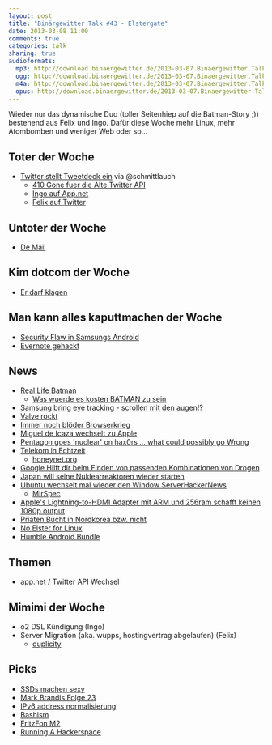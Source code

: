 ```yaml
---
layout: post
title: "Binärgewitter Talk #43 - Elstergate"
date: 2013-03-08 11:00
comments: true
categories: talk
sharing: true
audioformats:
  mp3: http://download.binaergewitter.de/2013-03-07.Binaergewitter.Talk.43.mp3
  ogg: http://download.binaergewitter.de/2013-03-07.Binaergewitter.Talk.43.ogg
  m4a: http://download.binaergewitter.de/2013-03-07.Binaergewitter.Talk.43.m4a
  opus: http://download.binaergewitter.de/2013-03-07.Binaergewitter.Talk.43.opus
---
```

Wieder nur das dynamische Duo (toller Seitenhiep auf die Batman-Story ;)) bestehend aus Felix und Ingo. Dafür diese Woche mehr Linux, mehr Atombomben und weniger Web oder so...

## Toter der Woche
- [Twitter stellt Tweetdeck ein](http://t.co/MuJyk9Er4U ) via @schmittlauch
    - [410 Gone fuer die Alte Twitter API]( https://dev.twitter.com/blog/planning-for-api-v1-retirement )
    - [Ingo auf App.net](https://alpha.app.net/ingoebel )
    - [Felix auf Twitter](https://twitter.com/makefoo )

## Untoter der Woche
- [De Mail]( http://www.heise.de/newsticker/meldung/Fortschritte-bei-De-Mail-1816549.html )

## Kim dotcom der Woche
- [Er darf klagen](http://www.heise.de/newsticker/meldung/Kim-Dotcom-Berufungsgericht-erlaubt-Klage-gegen-Geheimdienst-1818089.html )

## Man kann alles kaputtmachen der Woche
- [Security Flaw in Samsungs Android](http://thedroidguy.com/2013/03/security-flaw-found-in-samsung-galaxy-note-2/ )
- [Evernote gehackt]( http://blog.evernote.com/blog/2013/03/02/security-notice-service-wide-password-reset/ )

## News
- [Real Life Batman]( http://www.bbc.co.uk/news/uk-england-leeds-21654930 )
    - [Was wuerde es kosten BATMAN zu sein](http://designtaxi.com/news/353090/Infographic-How-Much-Would-It-Cost-To-Be-Batman/ )
- [Samsung bring eye tracking - scrollen mit den augen!?]( http://arstechnica.com/gadgets/2013/03/who-needs-thumbs-samsung-galaxy-s-iv-will-scroll-using-eye-tracking/ )
- [Valve rockt](http://www.heise.de/newsticker/meldung/Counter-Strike-Condition-Zero-fuer-Linux-1818248.html )
- [Immer noch blöder Browserkrieg](http://www.heise.de/newsticker/meldung/Formatkrieg-beim-Videochat-WebRTC-gegen-CU-RTC-1805581.html )
- [Miguel de Icaza wechselt zu Apple]( http://apple.slashdot.org/comments.pl?sid=3518883&cid=43088105 )
- [Pentagon goes 'nuclear' on hax0rs ... what could possibly go Wrong](http://www.gizmodo.com.au/2013/03/pentagon-lets-threaten-nuke-strike-against-hackers/ )
- [Telekom in Echtzeit](http://www.golem.de/news/sicherheitstacho-telekom-zeigt-netzwerkangriffe-in-echtzeit-1303-98016.html )
    - [honeynet.org]( http://map.honeynet.org/ )
- [Google Hilft dir beim Finden von passenden Kombinationen von Drogen]( http://science.slashdot.org/story/13/03/07/0418233/using-google-to-help-predict-side-effects-of-mixing-drugs )
- [Japan will seine Nuklearreaktoren wieder starten]( http://hardware.slashdot.org/story/13/03/04/2314215/japan-plans-to-restart-most-of-their-nuclear-reactors )
- [Ubuntu wechselt mal wieder den Window Server]( http://www.phoronix.com/scan.php?page=news_item&px=MTMxNzI )[HackerNews](http://news.ycombinator.com/item?id=5319434 )
    - [MirSpec]( http://news.ycombinator.com/item?id=5319434 )
- [Apple's Lightning-to-HDMI Adapter mit ARM und 256ram schafft keinen 1080p output](http://arstechnica.com/apple/2013/03/apples-lightning-to-hdmi-cant-actually-output-at-1080p/ )
- [Priaten Bucht in Nordkorea bzw. nicht](https://rdns.im/the-pirate-bay-north-korean-hosting-no-its-fake )
- [No Elster for Linux](http://www.pro-linux.de/news/1/19536/elster-formular-fuer-linux-anscheinend-zurueckgehalten.html )
- [Humble Android Bundle]( https://www.humblebundle.com/ )

## Themen
- app.net / Twitter API Wechsel

## Mimimi der Woche
- o2 DSL Kündigung (Ingo)
- Server Migration (aka. wupps, hostingvertrag abgelaufen) (Felix)
    * [duplicity](http://duplicity.nongnu.org/ )

## Picks
- [SSDs machen sexy]( i.imgur.com/q8PLerd.jpg )
- [Mark Brandis Folge 23]( http://www.amazon.de/gp/product/B00BLU0UKS/ref=as_li_ss_tl?ie=UTF8&camp=1638&creative=19454&creativeASIN=B00BLU0UKS&linkCode=as2&tag=trektrip )
- [IPv6 address normalisierung]( http://backreference.org/2013/03/01/ipv6-address-normalization/ )
- [Bashism]( http://mywiki.wooledge.org/Bashism )
- [FritzFon M2]( http://www.amazon.de/gp/product/B00791CRMW/ref=as_li_ss_tl?ie=UTF8&camp=1638&creative=19454&creativeASIN=B00791CRMW&linkCode=as2&tag=trektrip )
- [Running A Hackerspace]( http://runningahackerspace.tumblr.com/ )

